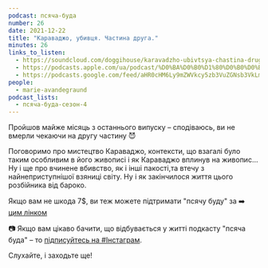 ```yaml
---
podcast: псяча-буда
number: 26
date: 2021-12-22
title: "Караваджо, убивця. Частина друга."
minutes: 26
links_to_listen:
  - https://soundcloud.com/doggihouse/karavadzho-ubivtsya-chastina-druga
  - https://podcasts.apple.com/ua/podcast/%D0%BA%D0%B0%D1%80%D0%B0%D0%B2%D0%B0%D0%B4%D0%B6%D0%BE-%D1%83%D0%B1%D0%B8%D0%B2%D1%86%D1%8F-%D1%87%D0%B0%D1%81%D1%82%D0%B8%D0%BD%D0%B0-%D0%B4%D1%80%D1%83%D0%B3%D0%B0/id1525117216?i=1000545847182
  - https://podcasts.google.com/feed/aHR0cHM6Ly9mZWVkcy5zb3VuZGNsb3VkLmNvbS91c2Vycy9zb3VuZGNsb3VkOnVzZXJzOjg1ODUxNjI2NS9zb3VuZHMucnNz/episode/dGFnOnNvdW5kY2xvdWQsMjAxMDp0cmFja3MvMTE4MzE1MjYzNw?sa=X&ved=0CA0QkfYCahcKEwiwx67qmrv8AhUAAAAAHQAAAAAQAQ
people:
  - marie-avandegraund
podcast_lists:
  - псяча-буда-сезон-4
---
```


Пройшов майже місяць з останнього випуску – сподіваюсь, ви не вмерли чекаючи на
другу частину 😈

Поговоримо про мистецтво Караваджо, контексти, що взагалі було таким особливим
в його живописі і як Караваджо вплинув на живопис… Ну і ще про вчинене
вбивство, як і інші пакості,та втечу з найнеприступнішої взяниці світу. Ну і як
закінчилося життя цього розбійника від бароко.

Якщо вам не шкода 7$, ви теж можете підтримати "псячу буду" за ➡️ [цим
лінком][1] 

📷 Якщо вам цікаво бачити, що відбувається у житті подкасту "псяча буда" – то
[підписуйтесь на #Інстаграм][2].

Слухайте, і заходьте ще!

[1]: https://www.patreon.com/Avandegraund
[2]: https://www.instagram.com/psyachabuda_host/
